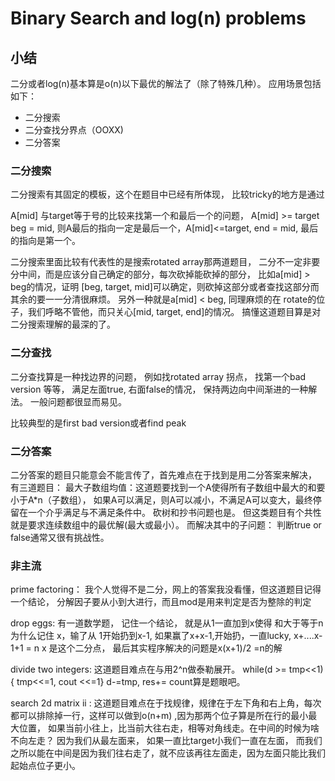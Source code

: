 # Binary Search and log\(n\) problems

## 小结



二分或者log\(n\)基本算是o\(n\)以下最优的解法了（除了特殊几种）。 应用场景包括如下：

* 二分搜索
* 二分查找分界点（OOXX\)
* 二分答案



### 二分搜索

二分搜索有其固定的模板，这个在题目中已经有所体现， 比较tricky的地方是通过

A\[mid\] 与target等于号的比较来找第一个和最后一个的问题， A\[mid\] &gt;= target beg = mid, 则A最后的指向一定是最后一个，A\[mid\]&lt;=target, end = mid, 最后的指向是第一个。 



二分搜索里面比较有代表性的是搜索rotated array那两道题目， 二分不一定非要分中间，而是应该分自己确定的部分，每次砍掉能砍掉的部分， 比如a\[mid\] &gt; beg的情况，证明 \[beg, target, mid\]可以确定，则砍掉这部分或者查找这部分而其余的要一一分清很麻烦。 另外一种就是a\[mid\] &lt; beg, 同理麻烦的在 rotate的位子，我们呼略不管他，而只关心\[mid, target, end\]的情况。 搞懂这道题目算是对二分搜索理解的最深的了。



### 二分查找

二分查找算是一种找边界的问题， 例如找rotated array 拐点， 找第一个bad version 等等， 满足左面true, 右面false的情况， 保持两边向中间渐进的一种解法。 一般问题都很显而易见。

比较典型的是first bad version或者find peak



###  二分答案

二分答案的题目只能意会不能言传了，首先难点在于找到是用二分答案来解决， 有三道题目： 最大子数组均值：这道题要找到一个A使得所有子数组中最大的和要小于A\*n（子数组）， 如果A可以满足，则A可以减小，不满足A可以变大，最终停留在一个介乎满足与不满足条件中。 砍树和抄书问题也是。 但这类题目有个共性就是要求连续数组中的最优解\(最大或最小）。 而解决其中的子问题： 判断true or false通常又很有挑战性。  



### 非主流

prime factoring： 我个人觉得不是二分，网上的答案我没看懂，但这道题目记得一个结论， 分解因子要从小到大进行，而且mod是用来判定是否为整除的判定

drop eggs: 有一道数学题， 记住一个结论， 就是从1一直加到x使得 和大于等于n 为什么记住 x，输了从 1开始扔到x-1, 如果赢了x+x-1,开始扔，一直lucky, x+....x-1+1 = n  x 是这个二分点， 最后其实程序解决的问题是x\(x+1\)/2 =n的解

divide two integers: 这道题目难点在与用2^n做泰勒展开。 while\(d &gt;= tmp&lt;&lt;1\){ tmp&lt;&lt;=1, cout &lt;&lt;=1} d-=tmp, res+= count算是题眼吧。

search 2d matrix ii : 这道题目难点在于找规律，规律在于左下角和右上角，每次都可以排除掉一行，这样可以做到o\(n+m\) ,因为那两个位子算是所在行的最小最大位置， 如果当前小往上，比当前大往右走，相等对角线走。在中间的时候为啥不向左走？ 因为我们从最左面来， 如果一直比target小我们一直在左面， 而我们之所以能在中间是因为我们往右走了，就不应该再往左面走，因为左面只能比我们起始点位子更小。 













